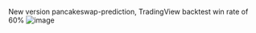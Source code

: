 New version pancakeswap-prediction, TradingView backtest win rate of 60%
![image](https://github.com/BraveDong01/pancakeswap-prediction-bot/assets/160319917/c05bd68d-94f8-4b09-bd41-4698c7777a19)

